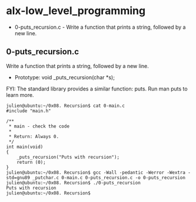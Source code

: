# alx-low_level_programming
* 0-puts_recursion.c - Write a function that prints a string, followed by a new line.


## 0-puts_recursion.c ##
Write a function that prints a string, followed by a new line.

* Prototype: void _puts_recursion(char *s);

FYI: The standard library provides a similar function: puts. Run man puts to learn more.

~~~~
julien@ubuntu:~/0x08. Recursion$ cat 0-main.c
#include "main.h"

/**
 * main - check the code
 *
 * Return: Always 0.
 */
int main(void)
{
    _puts_recursion("Puts with recursion");
    return (0);
}
julien@ubuntu:~/0x08. Recursion$ gcc -Wall -pedantic -Werror -Wextra -std=gnu89 _putchar.c 0-main.c 0-puts_recursion.c -o 0-puts_recursion
julien@ubuntu:~/0x08. Recursion$ ./0-puts_recursion 
Puts with recursion
julien@ubuntu:~/0x08. Recursion$ 
~~~~
